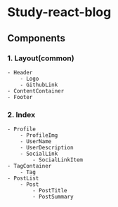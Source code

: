 # Study-react-blog

## Components

### 1. Layout(common)
    - Header
        - Logo
        - GithubLink
    - ContentContainer
    - Footer

### 2. Index
    - Profile
        - ProfileImg
        - UserName
        - UserDescription
        - SocialLink
            - SocialLinkItem
    - TagContainer
        - Tag
    - PostList
        - Post
            - PostTitle
            - PostSummary

